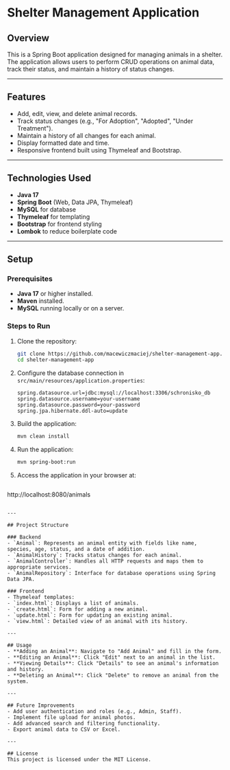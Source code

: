 # Shelter Management Application

## Overview
This is a Spring Boot application designed for managing animals in a shelter. The application allows users to perform CRUD operations on animal data, track their status, and maintain a history of status changes.

---

## Features
- Add, edit, view, and delete animal records.
- Track status changes (e.g., "For Adoption", "Adopted", "Under Treatment").
- Maintain a history of all changes for each animal.
- Display formatted date and time.
- Responsive frontend built using Thymeleaf and Bootstrap.

---

## Technologies Used
- **Java 17**
- **Spring Boot** (Web, Data JPA, Thymeleaf)
- **MySQL** for database
- **Thymeleaf** for templating
- **Bootstrap** for frontend styling
- **Lombok** to reduce boilerplate code

---

## Setup

### Prerequisites
- **Java 17** or higher installed.
- **Maven** installed.
- **MySQL** running locally or on a server.

### Steps to Run
1. Clone the repository:
   ```bash
   git clone https://github.com/macewiczmaciej/shelter-management-app.git
   cd shelter-management-app
   ```

2. Configure the database connection in `src/main/resources/application.properties`:
   ```properties
   spring.datasource.url=jdbc:mysql://localhost:3306/schronisko_db
   spring.datasource.username=your-username
   spring.datasource.password=your-password
   spring.jpa.hibernate.ddl-auto=update
   ```

3. Build the application:
   ```bash
   mvn clean install
   ```

4. Run the application:
   ```bash
   mvn spring-boot:run
   ```

5. Access the application in your browser at:
   ```
http://localhost:8080/animals
   ```

---

## Project Structure

### Backend
- `Animal`: Represents an animal entity with fields like name, species, age, status, and a date of addition.
- `AnimalHistory`: Tracks status changes for each animal.
- `AnimalController`: Handles all HTTP requests and maps them to appropriate services.
- `AnimalRepository`: Interface for database operations using Spring Data JPA.

### Frontend
- Thymeleaf templates:
  - `index.html`: Displays a list of animals.
  - `create.html`: Form for adding a new animal.
  - `update.html`: Form for updating an existing animal.
  - `view.html`: Detailed view of an animal with its history.

---

## Usage
- **Adding an Animal**: Navigate to "Add Animal" and fill in the form.
- **Editing an Animal**: Click "Edit" next to an animal in the list.
- **Viewing Details**: Click "Details" to see an animal's information and history.
- **Deleting an Animal**: Click "Delete" to remove an animal from the system.

---

## Future Improvements
- Add user authentication and roles (e.g., Admin, Staff).
- Implement file upload for animal photos.
- Add advanced search and filtering functionality.
- Export animal data to CSV or Excel.

---

## License
This project is licensed under the MIT License.
